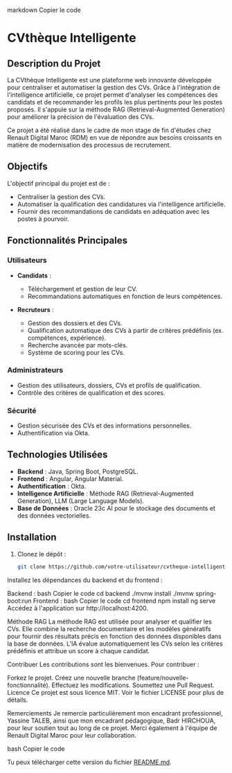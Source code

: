 markdown
Copier le code
# CVthèque Intelligente

## Description du Projet

La CVthèque Intelligente est une plateforme web innovante développée pour centraliser et automatiser la gestion des CVs. Grâce à l'intégration de l'intelligence artificielle, ce projet permet d'analyser les compétences des candidats et de recommander les profils les plus pertinents pour les postes proposés. Il s'appuie sur la méthode RAG (Retrieval-Augmented Generation) pour améliorer la précision de l'évaluation des CVs.

Ce projet a été réalisé dans le cadre de mon stage de fin d'études chez Renault Digital Maroc (RDM) en vue de répondre aux besoins croissants en matière de modernisation des processus de recrutement.

## Objectifs

L'objectif principal du projet est de :
- Centraliser la gestion des CVs.
- Automatiser la qualification des candidatures via l'intelligence artificielle.
- Fournir des recommandations de candidats en adéquation avec les postes à pourvoir.

## Fonctionnalités Principales

### Utilisateurs

- **Candidats** :
  - Téléchargement et gestion de leur CV.
  - Recommandations automatiques en fonction de leurs compétences.

- **Recruteurs** :
  - Gestion des dossiers et des CVs.
  - Qualification automatique des CVs à partir de critères prédéfinis (ex. compétences, expérience).
  - Recherche avancée par mots-clés.
  - Système de scoring pour les CVs.

### Administrateurs
  - Gestion des utilisateurs, dossiers, CVs et profils de qualification.
  - Contrôle des critères de qualification et des scores.

### Sécurité
  - Gestion sécurisée des CVs et des informations personnelles.
  - Authentification via Okta.

## Technologies Utilisées

- **Backend** : Java, Spring Boot, PostgreSQL.
- **Frontend** : Angular, Angular Material.
- **Authentification** : Okta.
- **Intelligence Artificielle** : Méthode RAG (Retrieval-Augmented Generation), LLM (Large Language Models).
- **Base de Données** : Oracle 23c AI pour le stockage des documents et des données vectorielles.

## Installation

1. Clonez le dépôt :
   ```bash
   git clone https://github.com/votre-utilisateur/cvtheque-intelligente.git
Installez les dépendances du backend et du frontend :

Backend :
bash
Copier le code
cd backend
./mvnw install
./mvnw spring-boot:run
Frontend :
bash
Copier le code
cd frontend
npm install
ng serve
Accédez à l'application sur http://localhost:4200.

Méthode RAG
La méthode RAG est utilisée pour analyser et qualifier les CVs. Elle combine la recherche documentaire et les modèles génératifs pour fournir des résultats précis en fonction des données disponibles dans la base de données. L'IA évalue automatiquement les CVs selon les critères prédéfinis et attribue un score à chaque candidat.

Contribuer
Les contributions sont les bienvenues. Pour contribuer :

Forkez le projet.
Créez une nouvelle branche (feature/nouvelle-fonctionnalité).
Effectuez les modifications.
Soumettez une Pull Request.
Licence
Ce projet est sous licence MIT. Voir le fichier LICENSE pour plus de détails.

Remerciements
Je remercie particulièrement mon encadrant professionnel, Yassine TALEB, ainsi que mon encadrant pédagogique, Badr HIRCHOUA, pour leur soutien tout au long de ce projet. Merci également à l'équipe de Renault Digital Maroc pour leur collaboration.

bash
Copier le code

Tu peux télécharger cette version du fichier [README.md](sandbox:/mnt/data/README.md).
